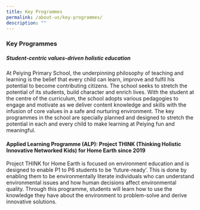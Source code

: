 ```yaml
---
title: Key Programmes
permalink: /about-us/key-programmes/
description: ""
---
```

### **Key Programmes**

##### **Student-centric values-driven holistic education**
At Peiying Primary School, the underpinning philosophy of teaching and learning is the belief that every child can learn, improve and fulfil his potential to become contributing citizens. The school seeks to stretch the potential of its students, build character and enrich lives. With the student at the centre of the curriculum, the school adopts various pedagogies to engage and motivate as we deliver content knowledge and skills with the infusion of core values in a safe and nurturing environment. The key programmes in the school are specially planned and designed to stretch the potential in each and every child to make learning at Peiying fun and  meaningful.

#### **Applied Learning Programme (ALP): Project THINK (Thinking Holistic Innovative Networked Kids) for Home Earth since 2019**
Project THINK for Home Earth is focused on environment education and is designed to enable P1 to P6 students to be ‘future-ready’. This is done by enabling them to be environmentally literate individuals who can understand environmental issues and how human decisions affect environmental quality. Through this programme, students will learn how to use the knowledge they have about the environment to problem-solve and derive innovative solutions.

